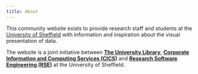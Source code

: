 ```yaml
---
title: About
---
```



This community website exists to provide research staff and students at the [University of Sheffield][TUoS] with information and inspiration about the visual presentation of data.

The website is a joint initiative between **[The University Library][Library]**, **[Corporate Information and Computing Services (CICS)][CICS]** and **[Research Software Engineering (RSE)][RSE]** at the University of Sheffield.

[TUoS]: https://sheffield.ac.uk 
[Library]: https://sheffield.ac.uk/library
[CICS]: https://sheffield.ac.uk/cics
[RSE]: http://rse.shef.ac.uk/